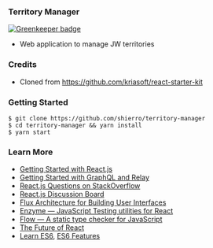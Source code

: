 ### Territory Manager

[![Greenkeeper badge](https://badges.greenkeeper.io/shierro/territory-manager.svg)](https://greenkeeper.io/)

* Web application to manage JW territories

### Credits

* Cloned from https://github.com/kriasoft/react-starter-kit

### Getting Started

```
$ git clone https://github.com/shierro/territory-manager
$ cd territory-manager && yarn install
$ yarn start
```

### Learn More

* [Getting Started with React.js](http://facebook.github.io/react/)
* [Getting Started with GraphQL and Relay](https://quip.com/oLxzA1gTsJsE)
* [React.js Questions on StackOverflow](http://stackoverflow.com/questions/tagged/reactjs)
* [React.js Discussion Board](https://discuss.reactjs.org/)
* [Flux Architecture for Building User Interfaces](http://facebook.github.io/flux/)
* [Enzyme — JavaScript Testing utilities for React](http://airbnb.io/enzyme/)
* [Flow — A static type checker for JavaScript](http://flowtype.org/)
* [The Future of React](https://github.com/reactjs/react-future)
* [Learn ES6](https://babeljs.io/docs/learn-es6/), [ES6 Features](https://github.com/lukehoban/es6features#readme)
